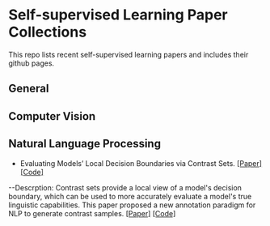 # Self-supervised Learning Paper Collections
 This repo lists recent self-supervised learning papers and includes their github pages. 
 
## General 

## Computer Vision

## Natural Language Processing
- Evaluating Models’ Local Decision Boundaries via Contrast Sets. 
[[Paper]](https://arxiv.org/pdf/2004.02709.pdf) 
[[Code]](https://allennlp.org/contrast-sets)

--Descrption: Contrast sets provide a local view of a model's decision boundary, which can be used to more accurately evaluate a model's true linguistic capabilities. This paper proposed a new annotation paradigm for NLP to generate contrast samples. 
[[Paper]](https://arxiv.org/pdf/2004.02709.pdf) 
[[Code]](https://allennlp.org/contrast-sets)
